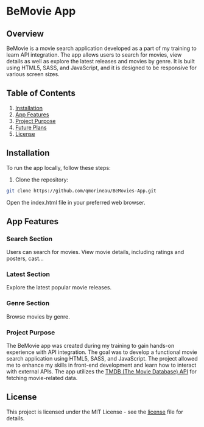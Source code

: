 # BeMovie App

## Overview

BeMovie is a movie search application developed as a part of my training to learn API integration. The app allows users to search for movies, view details as well as explore the latest releases and movies by genre. It is built using HTML5, SASS, and JavaScript, and it is designed to be responsive for various screen sizes.

## Table of Contents
1. [Installation](#installation)
2. [App Features](#app-Features)
3. [Project Purpose](#project-purpose)
4. [Future Plans](#future-Plans)
5. [License](#license)

## Installation
To run the app locally, follow these steps:

1. Clone the repository:

```bash
git clone https://github.com/qmorineau/BeMovies-App.git
```
Open the index.html file in your preferred web browser.

## App Features

### Search Section

Users can search for movies.
View movie details, including ratings and posters, cast...

### Latest Section

Explore the latest popular movie releases.

### Genre Section

Browse movies by genre.

### Project Purpose

The BeMovie app was created during my training to gain hands-on experience with API integration. The goal was to develop a functional movie search application using HTML5, SASS, and JavaScript. The project allowed me to enhance my skills in front-end development and learn how to interact with external APIs. The app utilizes the [TMDB (The Movie Database) API](https://www.themoviedb.org/documentation/api) for fetching movie-related data.

## License

This project is licensed under the MIT License - see the [license](LICENSE.md) file for details.
